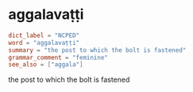 # aggalavaṭṭi

``` toml
dict_label = "NCPED"
word = "aggalavaṭṭi"
summary = "the post to which the bolt is fastened"
grammar_comment = "feminine"
see_also = ["aggala"]
```

the post to which the bolt is fastened


